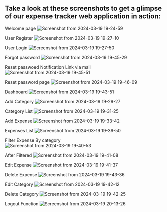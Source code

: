 <h2> Take a look at these screenshots to get a glimpse of our expense tracker web application in action: </h2>

Welcome page
![Screenshot from 2024-03-19 19-24-59](https://github.com/manjunathhalli/Expense_Tracker/assets/85332524/a4f7d1c9-a594-493f-9a89-84514a612dfe)

User Register
![Screenshot from 2024-03-19 19-27-10](https://github.com/manjunathhalli/Expense_Tracker/assets/85332524/de1d0d0b-c76e-4e40-875c-ddc47b6ac253)

User Login
![Screenshot from 2024-03-19 19-27-50](https://github.com/manjunathhalli/Expense_Tracker/assets/85332524/5f76ddd7-3310-4ab8-9b14-2230fe9947c0)

Forgot password 
![Screenshot from 2024-03-19 19-45-29](https://github.com/manjunathhalli/Expense_Tracker/assets/85332524/e35034c5-8d62-44ff-bf79-bf141a588a8d)

Reset passwoed Notification Link via mail
![Screenshot from 2024-03-19 19-45-51](https://github.com/manjunathhalli/Expense_Tracker/assets/85332524/acf3ad95-9f72-43ab-a807-477c1891950f)

Reset password page
![Screenshot from 2024-03-19 19-46-09](https://github.com/manjunathhalli/Expense_Tracker/assets/85332524/67685e70-75fa-4b31-b648-8367867bccfa)

Dashboard
![Screenshot from 2024-03-19 19-43-51](https://github.com/manjunathhalli/Expense_Tracker/assets/85332524/708d988d-0903-4e85-ae5a-b0be90e7c074)

Add Category
![Screenshot from 2024-03-19 19-29-27](https://github.com/manjunathhalli/Expense_Tracker/assets/85332524/2469d72d-caf9-45a9-81d3-57e55e57a37e)

Category List
![Screenshot from 2024-03-19 19-31-25](https://github.com/manjunathhalli/Expense_Tracker/assets/85332524/9fb77828-86c9-4bac-a6a4-8ffaf6515440)

Add Expense
![Screenshot from 2024-03-19 19-33-42](https://github.com/manjunathhalli/Expense_Tracker/assets/85332524/c14c7c2e-1871-4ab6-bbb8-0da210c83507)

Expenses List
![Screenshot from 2024-03-19 19-39-50](https://github.com/manjunathhalli/Expense_Tracker/assets/85332524/97b7d550-f250-4708-8d3a-8742dc39358e)

Filter Expense By category  
![Screenshot from 2024-03-19 19-40-53](https://github.com/manjunathhalli/Expense_Tracker/assets/85332524/d95348c1-1f5c-4fbf-9ea1-458f39db29eb)

After Filtered
![Screenshot from 2024-03-19 19-41-08](https://github.com/manjunathhalli/Expense_Tracker/assets/85332524/3b03a320-99bd-418c-94ff-e472b03ac498)

Edit Expense
![Screenshot from 2024-03-19 19-41-37](https://github.com/manjunathhalli/Expense_Tracker/assets/85332524/68d80092-6386-45d8-a220-51c4e0861bda)

Delete Expense
![Screenshot from 2024-03-19 19-43-36](https://github.com/manjunathhalli/Expense_Tracker/assets/85332524/ee73de10-faee-4bcf-9884-3cd5e057e1b8)

Edit Category
![Screenshot from 2024-03-19 19-42-12](https://github.com/manjunathhalli/Expense_Tracker/assets/85332524/f599a1b5-efe3-47b3-9153-efa7e6e6a7dd)

Delete Category
![Screenshot from 2024-03-19 19-42-25](https://github.com/manjunathhalli/Expense_Tracker/assets/85332524/a990ace5-8143-4a78-b4b5-fd56496ecac7)

Logout Function
![Screenshot from 2024-03-19 20-13-26](https://github.com/manjunathhalli/Expense_Tracker/assets/85332524/b33fd375-7b73-49be-9059-c4373a49edf0)

